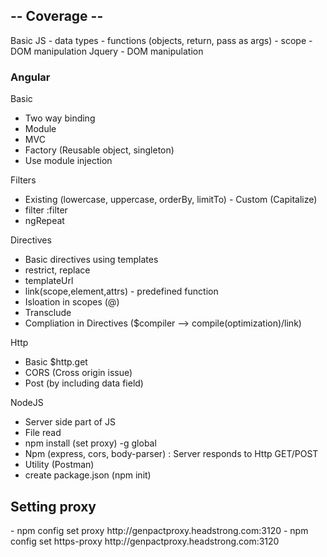 <h2> -- Coverage -- </h2>
Basic JS
 - data types
 - functions (objects, return, pass as args)
 - scope
 - DOM manipulation
Jquery
 - DOM manipulation

<h3>Angular</h3>

Basic
  - Two way binding
  - Module
  - MVC
  - Factory (Reusable object, singleton)
  - Use module injection
    
Filters
  - Existing (lowercase, uppercase, orderBy, limitTo)  - Custom (Capitalize) 
  - filter :filter
  - ngRepeat
  
Directives
  - Basic directives using templates
  - restrict, replace
  - templateUrl
  - link(scope,element,attrs) - predefined function
  - Isloation in scopes (@)
  - Transclude
  - Compliation in Directives ($compiler --> compile(optimization)/link)
  
Http
 - Basic $http.get
 - CORS (Cross origin issue)
 - Post (by including data field)
 
NodeJS
 - Server side part of JS
 - File read
 - npm install (set proxy)   -g global
 - Npm (express, cors, body-parser) : Server responds to Http GET/POST 
 - Utility (Postman)
 - create package.json (npm init)

<h2>Setting proxy</h2>
 - npm config set proxy http://genpactproxy.headstrong.com:3120 
 - npm config set https-proxy http://genpactproxy.headstrong.com:3120

